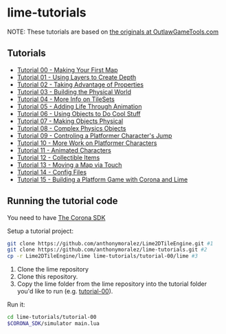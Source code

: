 lime-tutorials
==============

NOTE: These tutorials are based on [the originals at OutlawGameTools.com](http://lime.outlawgametools.com/tutorials-3/)
## Tutorials 
- [Tutorial 00 - Making Your First Map](tutorial-00)
- [Tutorial 01 - Using Layers to Create Depth](tutorial-01)
- [Tutorial 02 - Taking Advantage of Properties](tutorial-02)
- [Tutorial 03 - Building the Physical World](tutorial-03)
- [Tutorial 04 - More Info on TileSets](tutorial-04)
- [Tutorial 05 - Adding Life Through Animation](tutorial-05)
- [Tutorial 06 - Using Objects to Do Cool Stuff](tutorial-06)
- [Tutorial 07 - Making Objects Physical](tutorial-07)
- [Tutorial 08 - Complex Physics Objects](tutorial-08)
- [Tutorial 09 - Controling a Platformer Character's Jump](tutorial-09)
- [Tutorial 10 - More Work on Platformer Characters](tutorial-10)
- [Tutorial 11 - Animated Characters](tutorial-11)
- [Tutorial 12 - Collectible Items](tutorial-12)
- [Tutorial 13 - Moving a Map via Touch](tutorial-13)
- [Tutorial 14 - Config Files](tutorial-14)
- [Tutorial 15 - Building a Platform Game with Corona and Lime](tutorial-15)



## Running the tutorial code
You need to have [The Corona SDK](http://coronalabs.com/)

Setup a tutorial project:

```bash
git clone https://github.com/anthonymoralez/Lime2DTileEngine.git #1
git clone https://github.com/anthonymoralez/lime-tutorials.git #2
cp -r Lime2DTileEngine/lime lime-tutorials/tutorial-00/lime #3
```

1. Clone the lime repository 
2. Clone this repository. 
3. Copy the lime folder from the lime repository into the tutorial folder you'd like to run (e.g. [tutorial-00](tutorial-00)). 

Run it:

```bash 
cd lime-tutorials/tutorial-00
$CORONA_SDK/simulator main.lua
```
